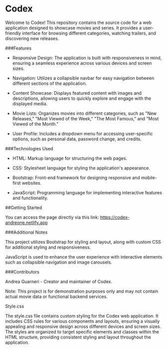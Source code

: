 # Codex
Welcome to Codex! This repository contains the source code for a web application designed to showcase movies and series. It provides a user-friendly interface for browsing different categories, watching trailers, and discovering new releases.

###Features

- Responsive Design: The application is built with responsiveness in mind, ensuring a seamless experience across various devices and screen sizes.

- Navigation: Utilizes a collapsible navbar for easy navigation between different sections of the application.

- Content Showcase: Displays featured content with images and descriptions, allowing users to quickly explore and engage with the displayed media.

- Movie Lists: Organizes movies into different categories, such as "New Releases," "Most Viewed of the Week," "The Most Famous," and "Most Viewed of the Month."

- User Profile: Includes a dropdown menu for accessing user-specific options, such as personal data, password change, and credits.

###Technologies Used

- HTML: Markup language for structuring the web pages.

- CSS: Stylesheet language for styling the application's appearance.

- Bootstrap: Front-end framework for designing responsive and mobile-first websites.

- JavaScript: Programming language for implementing interactive features and functionality.
  

##Getting Started

You can access the page directly via this link: https://codex-andreone.netlify.app


###Additional Notes

This project utilizes Bootstrap for styling and layout, along with custom CSS for additional styling and responsiveness.

JavaScript is used to enhance the user experience with interactive elements such as collapsible navigation and image carousels.

###Contributors

Andrea Guarneri - Creator and maintainer of Codex.

Note: This project is for demonstration purposes only and may not contain actual movie data or functional backend services.

Style.css

The style.css file contains custom styling for the Codex web application. It includes CSS rules for various components and layouts, ensuring a visually appealing and responsive design across different devices and screen sizes. The styles are organized to target specific elements and classes within the HTML structure, providing consistent styling and layout throughout the application.

